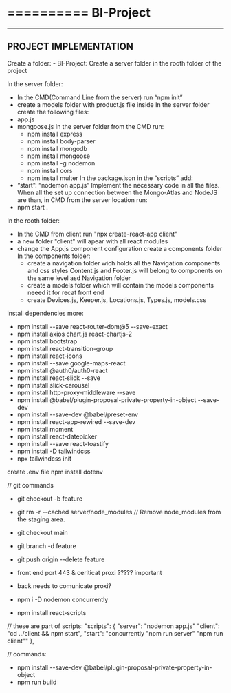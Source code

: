 ==========
BI-Project
==========

----------------------
PROJECT IMPLEMENTATION
----------------------

Create a folder: - BI-Project:
Create a server folder in the rooth folder of the project

In the server folder:
- In the CMD(Command Line from the server) run “npm init”
- create a models folder with product.js file inside
In the server folder create the following files: 
- app.js
- mongoose.js
In the server folder from the CMD run:
	- npm install express
	- npm install body-parser
    - npm install mongodb
	- npm install mongoose
 	- npm install -g nodemon
	- npm install cors
	- npm install multer
In the package.json in the “scripts” add:
- “start”: “nodemon app.js”
Implement the necessary code in all the files.
When all the set up connection between the Mongo-Atlas and NodeJS are than, in CMD from the server location run:
- npm start .

In the rooth folder:
- In the CMD from client run "npx create-react-app client"
- a new folder "client" will apear with all react modules
- change the App.js component configuration
create a components folder
In the components folder:
	- create a navigation folder wich holds all the Navigation components and css styles
	  Content.js and Footer.js will belong to components on the same level asd Navigation folder 
	- create a models folder which will contain the models components neeed it for recat front end
	- create Devices.js, Keeper.js, Locations.js, Types.js, models.css
	
install dependencies more:
 - npm install --save react-router-dom@5 --save-exact
 - npm install axios chart.js react-chartjs-2
 - npm install bootstrap
 - npm install react-transition-group
 - npm install react-icons
 - npm install --save google-maps-react
 - npm install @auth0/auth0-react
 - npm install react-slick --save
 - npm install slick-carousel
 - npm install http-proxy-middleware --save
 - npm install @babel/plugin-proposal-private-property-in-object --save-dev
 - npm install --save-dev @babel/preset-env
 - npm install react-app-rewired --save-dev
 - npm install moment
 - npm install react-datepicker
 - npm install --save react-toastify
 - npm install -D tailwindcss
 - npx tailwindcss init






create .env file
npm install dotenv


// git commands
- git checkout -b feature
- git rm -r --cached server/node_modules // Remove node_modules from the staging area.
- git checkout main
- git branch -d feature
- git push origin --delete feature


- front end port 443 & ceriticat proxi ????? important
- back needs to comunicate proxi?


- npm i -D nodemon concurrently
- npm install react-scripts

// these are part of scripts:
  "scripts": {
    "server": "nodemon app.js"
    "client": "cd ../client && npm start",
    "start": "concurrently \"npm run server\" \"npm run client\""
  },

  // commands:
  - npm install --save-dev @babel/plugin-proposal-private-property-in-object
- npm run build